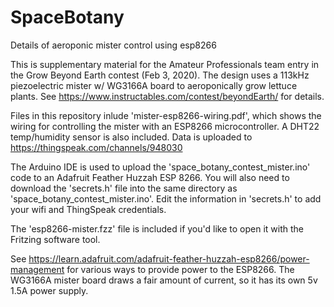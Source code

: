 # SpaceBotany
Details of aeroponic mister control using esp8266

This is supplementary material for the Amateur Professionals team entry in the Grow Beyond Earth contest (Feb 3, 2020). 
The design uses a 113kHz piezoelectric mister w/ WG3166A board to aeroponically grow lettuce plants.
See https://www.instructables.com/contest/beyondEarth/ for details.

Files in this repository inlude 'mister-esp8266-wiring.pdf', which shows the wiring for controlling the mister with an ESP8266 microcontroller. A DHT22 temp/humidity sensor is also included. 
Data is uploaded to https://thingspeak.com/channels/948030

The Arduino IDE is used to upload the 'space_botany_contest_mister.ino' code to an Adafruit Feather Huzzah ESP 8266.
You will also need to download the 'secrets.h' file into the same directory as 'space_botany_contest_mister.ino'.
Edit the information in 'secrets.h' to add your wifi and ThingSpeak credentials.

The 'esp8266-mister.fzz' file is included if you'd like to open it with the Fritzing software tool.

See https://learn.adafruit.com/adafruit-feather-huzzah-esp8266/power-management for various ways to provide power to the ESP8266.
The WG3166A mister board draws a fair amount of current, so it has its own 5v 1.5A power supply. 
